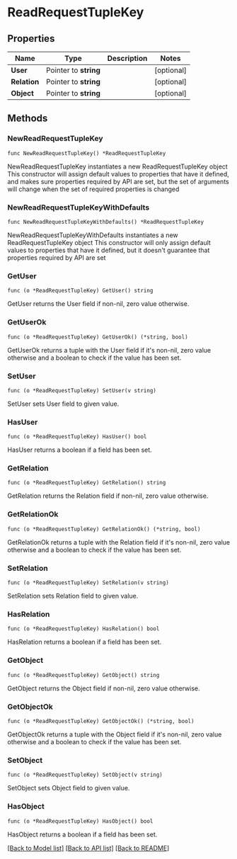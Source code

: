 # ReadRequestTupleKey

## Properties

Name | Type | Description | Notes
------------ | ------------- | ------------- | -------------
**User** | Pointer to **string** |  | [optional] 
**Relation** | Pointer to **string** |  | [optional] 
**Object** | Pointer to **string** |  | [optional] 

## Methods

### NewReadRequestTupleKey

`func NewReadRequestTupleKey() *ReadRequestTupleKey`

NewReadRequestTupleKey instantiates a new ReadRequestTupleKey object
This constructor will assign default values to properties that have it defined,
and makes sure properties required by API are set, but the set of arguments
will change when the set of required properties is changed

### NewReadRequestTupleKeyWithDefaults

`func NewReadRequestTupleKeyWithDefaults() *ReadRequestTupleKey`

NewReadRequestTupleKeyWithDefaults instantiates a new ReadRequestTupleKey object
This constructor will only assign default values to properties that have it defined,
but it doesn't guarantee that properties required by API are set

### GetUser

`func (o *ReadRequestTupleKey) GetUser() string`

GetUser returns the User field if non-nil, zero value otherwise.

### GetUserOk

`func (o *ReadRequestTupleKey) GetUserOk() (*string, bool)`

GetUserOk returns a tuple with the User field if it's non-nil, zero value otherwise
and a boolean to check if the value has been set.

### SetUser

`func (o *ReadRequestTupleKey) SetUser(v string)`

SetUser sets User field to given value.

### HasUser

`func (o *ReadRequestTupleKey) HasUser() bool`

HasUser returns a boolean if a field has been set.

### GetRelation

`func (o *ReadRequestTupleKey) GetRelation() string`

GetRelation returns the Relation field if non-nil, zero value otherwise.

### GetRelationOk

`func (o *ReadRequestTupleKey) GetRelationOk() (*string, bool)`

GetRelationOk returns a tuple with the Relation field if it's non-nil, zero value otherwise
and a boolean to check if the value has been set.

### SetRelation

`func (o *ReadRequestTupleKey) SetRelation(v string)`

SetRelation sets Relation field to given value.

### HasRelation

`func (o *ReadRequestTupleKey) HasRelation() bool`

HasRelation returns a boolean if a field has been set.

### GetObject

`func (o *ReadRequestTupleKey) GetObject() string`

GetObject returns the Object field if non-nil, zero value otherwise.

### GetObjectOk

`func (o *ReadRequestTupleKey) GetObjectOk() (*string, bool)`

GetObjectOk returns a tuple with the Object field if it's non-nil, zero value otherwise
and a boolean to check if the value has been set.

### SetObject

`func (o *ReadRequestTupleKey) SetObject(v string)`

SetObject sets Object field to given value.

### HasObject

`func (o *ReadRequestTupleKey) HasObject() bool`

HasObject returns a boolean if a field has been set.


[[Back to Model list]](../README.md#documentation-for-models) [[Back to API list]](../README.md#documentation-for-api-endpoints) [[Back to README]](../README.md)


